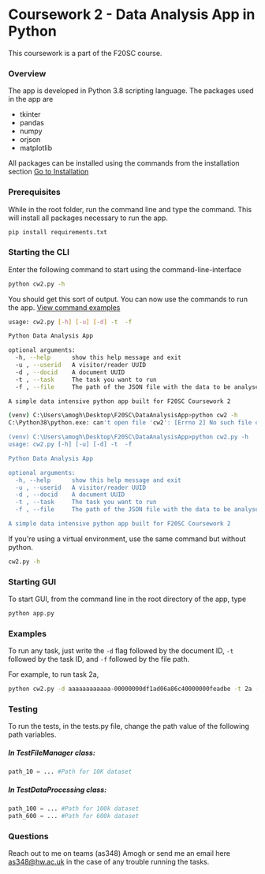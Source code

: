 # Coursework 2 - Data Analysis App in Python
This coursework is a part of the F20SC course.

### Overview
The app is developed in Python 3.8 scripting language. The packages used in the app are
- tkinter
- pandas
- numpy
- orjson
- matplotlib

All packages can be installed using the commands from the installation section [Go to Installation](###Installation)


### Prerequisites
While in the root folder, run the command line and type the command. This will install all packages necessary to run the app.
```bash
pip install requirements.txt
```

### Starting the CLI

Enter the following command to start using the command-line-interface
```bash
python cw2.py -h
```
You should get this sort of output. You can now use the commands to run the app. [View command examples](###Examples)
```bash
usage: cw2.py [-h] [-u] [-d] -t  -f

Python Data Analysis App

optional arguments:
  -h, --help      show this help message and exit
  -u , --userid   A visitor/reader UUID
  -d , --docid    A document UUID
  -t , --task     The task you want to run
  -f , --file     The path of the JSON file with the data to be analysed

A simple data intensive python app built for F20SC Coursework 2

(venv) C:\Users\amogh\Desktop\F20SC\DataAnalysisApp>python cw2 -h
C:\Python38\python.exe: can't open file 'cw2': [Errno 2] No such file or directory

(venv) C:\Users\amogh\Desktop\F20SC\DataAnalysisApp>python cw2.py -h
usage: cw2.py [-h] [-u] [-d] -t  -f

Python Data Analysis App

optional arguments:
  -h, --help      show this help message and exit
  -u , --userid   A visitor/reader UUID
  -d , --docid    A document UUID
  -t , --task     The task you want to run
  -f , --file     The path of the JSON file with the data to be analysed

A simple data intensive python app built for F20SC Coursework 2

```


If you're using a virtual environment, use the same command but without python.
```bash
cw2.py -h
```

### Starting GUI
To start GUI, from the command line in the root directory of the app, type
```bash
python app.py
```

### Examples

To run any task, just write the ```-d``` flag followed by the document ID, ```-t``` followed 
by the task ID, and ```-f``` followed by the file path.

For example, to run task 2a,
```bash
python cw2.py -d aaaaaaaaaaaa-00000000df1ad06a86c40000000feadbe -t 2a -f "C:\Users\amogh\PycharmProjects\dataAnalysis\data\sample_100k_lines.json"
```

### Testing

To run the tests, in the tests.py file, change the path value of the following path variables.

##### In TestFileManager class:
```python
path_10 = ... #Path for 10K dataset
```

##### In TestDataProcessing class:
```python
path_100 = ... #Path for 100k dataset
path_600 = ... #Path for 600k dataset
```

### Questions
Reach out to me on teams (as348) Amogh or send me an email here [as348@hw.ac.uk](mailto:as348@hw.ac.uk) in the case
of any trouble running the tasks.

